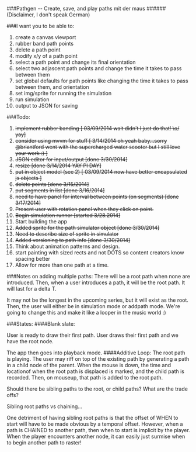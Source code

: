 ###Pathgen -- Create, save, and play  paths mit der maus 
######(Disclaimer, I don't speak German)

###I want you to be able to:
1. create a canvas viewport
2. rubber band path points
3. delete a path point
4. modify x/y of a path point
4. select a path point and change its final orientation
5. select two adjascent path points and change the time it takes to pass between them
6. set global defaults for path points like changing the time it takes to pass between them, and orientation
7. set img/sprite for running the simulation
8. run simulation
9. output to JSON for saving


###Todo:
1. ~~implement rubber banding [ 03/09/2014 wait didn't I just do that! \o/ yay]~~
2. ~~consider using mvvm for stuff [ 3/14/2014 oh yeah baby...sorry @briantford went with the supercharged water scooter but I still love your work :) ]~~
3. ~~JSON editor for input/output [done 3/30/2014]~~
4. ~~resize [done 3/14/2014 YAY PI DAY]~~
5. ~~put in object model (see 2) [ 03/09/2014 now have better encapsulated js objects ]~~
6. ~~delete points [done 3/15/2014]~~
7. ~~put segments in list [done 3/16/2014]~~
8. ~~need to have panel for interval between points (on segments)  [done 3/17/2014]~~
9. ~~Present user with rotation panel when they click on point.~~
10. ~~Begin simulation runner [started 3/28.2014]~~
11. Start building the app
12. ~~Added sprite for the path simulator object [done 3/30/2014]~~
13. ~~Need to describe size of sprite in simulator~~
14. ~~Added versioning to path info [done 3/30/2014]~~
15. Think about animation patterns and design.
16. start painting with sized rects and not DOTS so content creators know spacing better
17. Allow for more than one path at a time.


###Notes on adding multiple paths:
There will be a root path when none are introduced.
Then, when a user introduces a path, it will be the root path.
It will last for a delta T.

It may not be the longest in the upcoming series, but it will exist as the root.
Then, the user will either be in simulation mode or addpath mode.
We're going to change this and make it like a looper in the music world :)

###States:
####Blank slate:

User is ready to draw their first path.  User draws their first path and we have the root node.

The app then goes into playback mode.
####Additive Loop:
The root path is playing.  The user may riff on top of the existing path by generating a path in a child node of the parent.
When the mouse is down, the time and locationof when the root path is displaced is marked, and the child path is recorded.  Then,
on mouseup, that path is added to the root path.

Should there be sibling paths to the root, or child paths?  What are the trade offs?

Sibling root paths vs chaining...

One detriment of having sibling root paths is that the offset of WHEN to start will have to be made obvious by a
temporal offset.  However, when a path is CHAINED to another path, then when to start is implicit by the player.
When the player encounters another node, it can easily just surmise when to begin another path to raster!




